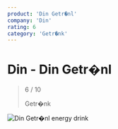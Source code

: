 ```yaml
---
product: 'Din Getr�nl'
company: 'Din'
rating: 6
category: 'Getr�nk'
---
```


# Din - Din Getr�nl
>
> 6 / 10
>
> Getr�nk

![Din Getr�nl](./assets/din-din-getr�nl-ee30b2ac-b580-474c-bbc1-535764bc0575.jpg)
energy drink
